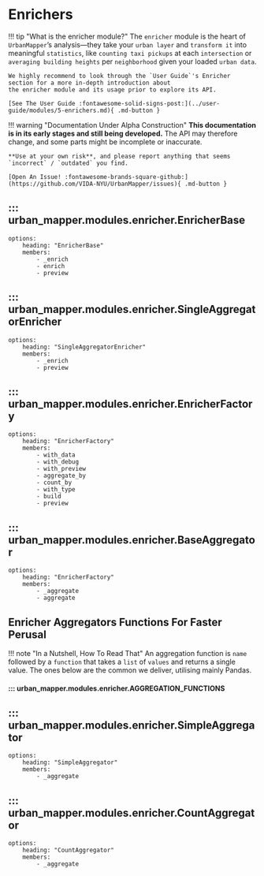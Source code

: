 # Enrichers

!!! tip "What is the enricher module?"
    The `enricher` module is the heart of `UrbanMapper`’s analysis—they take your `urban layer` and `transform it` into meaningful
    `statistics`, like `counting taxi pickups` at each `intersection` or `averaging building heights` per `neighborhood` given your loaded `urban data`.

    We highly recommend to look through the `User Guide`'s Enricher section for a more in-depth introduction about
    the enricher module and its usage prior to explore its API.

    [See The User Guide :fontawesome-solid-signs-post:](../user-guide/modules/5-enrichers.md){ .md-button } 

!!! warning "Documentation Under Alpha Construction"
    **This documentation is in its early stages and still being developed.** The API may therefore change, 
    and some parts might be incomplete or inaccurate.  

    **Use at your own risk**, and please report anything that seems `incorrect` / `outdated` you find.

    [Open An Issue! :fontawesome-brands-square-github:](https://github.com/VIDA-NYU/UrbanMapper/issues){ .md-button }

## ::: urban_mapper.modules.enricher.EnricherBase
    options:
        heading: "EnricherBase"
        members:
            - _enrich
            - enrich
            - preview

## ::: urban_mapper.modules.enricher.SingleAggregatorEnricher
    options:
        heading: "SingleAggregatorEnricher"
        members:
            - _enrich
            - preview

## ::: urban_mapper.modules.enricher.EnricherFactory
    options:
        heading: "EnricherFactory"
        members:
            - with_data
            - with_debug
            - with_preview
            - aggregate_by
            - count_by
            - with_type
            - build
            - preview

## ::: urban_mapper.modules.enricher.BaseAggregator
    options:
        heading: "EnricherFactory"
        members:
            - _aggregate
            - aggregate

## Enricher Aggregators Functions For Faster Perusal

!!! note "In a Nutshell, How To Read That"
    An aggregation function is `name` followed by a `function` that takes a `list` of `values` and returns a single value.
    The ones below are the common we deliver, utilising mainly Pandas.

#### ::: urban_mapper.modules.enricher.AGGREGATION_FUNCTIONS

## ::: urban_mapper.modules.enricher.SimpleAggregator
    options:
        heading: "SimpleAggregator"
        members:
            - _aggregate

## ::: urban_mapper.modules.enricher.CountAggregator
    options:
        heading: "CountAggregator"
        members:
            - _aggregate
